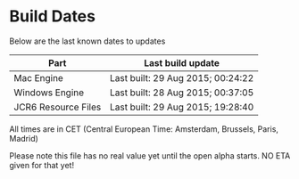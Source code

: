 # Build Dates

Below are the last known dates to updates

Part | Last build update
-----|-----
Mac Engine | Last built: 29 Aug 2015; 00:24:22
Windows Engine | Last built: 28 Aug 2015; 00:37:05
JCR6 Resource Files | Last built: 29 Aug 2015; 19:28:40
All times are in CET (Central European Time: Amsterdam, Brussels, Paris, Madrid)


Please note this file has no real value yet until the open alpha starts. NO ETA given for that yet!
